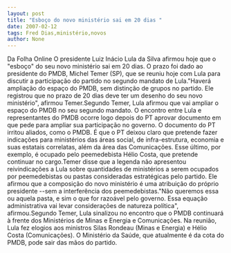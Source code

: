 ```yaml
---
layout: post
title: "Esboço do novo ministério sai em 20 dias "
date: 2007-02-12
tags: Fred Dias,ministério,novos
author: None
---
```

Da Folha Online
O presidente Luiz Inácio Lula da Silva afirmou hoje que o \"esboço\" do seu novo ministério sai em 20 dias. O prazo foi dado ao presidente do PMDB, Michel Temer (SP), que se reuniu hoje com Lula para discutir a participação do partido no segundo mandato de Lula.\"Haverá ampliação do espaço do PMDB, sem distinção de grupos no partido. Ele registrou que no prazo de 20 dias deve ter um desenho do seu novo ministério\", afirmou Temer.Segundo Temer, Lula afirmou que vai ampliar o espaço do PMDB no seu segundo mandato. O encontro entre Lula e representantes do PMDB ocorre logo depois do PT aprovar documento em que pede para ampliar sua participação no governo. O documento do PT irritou aliados, como o PMDB. É que o PT deixou claro que pretende fazer indicações para ministérios das áreas social, de infra-estrutura, economia e suas estatais correlatas, além da área das Comunicações. Esse último, por exemplo, é ocupado pelo peemedebista Hélio Costa, que pretende continuar no cargo.Temer disse que a legenda não apresentou reivindicações a Lula sobre quantidades de ministérios a serem ocupados por peemedebistas ou pastas consideradas estratégicas pelo partido. Ele afirmou que a composição do novo ministério é uma atribuição do próprio presidente --sem a interferência dos peemedebistas.\"Não queremos essa ou aquela pasta, e sim o que for razoável pelo governo. Essa equação administrativa vai levar considerações de natureza política\", afirmou.Segundo Temer, Lula sinalizou no encontro que o PMDB continuará à frente dos Ministérios de Minas e Energia e Comunicações. Na reunião, Lula fez elogios aos ministros Silas Rondeau (Minas e Energia) e Hélio Costa (Comunicações). O Ministério da Saúde, que atualmente é da cota do PMDB, pode sair das mãos do partido. 
